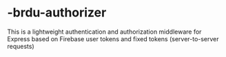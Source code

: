 # -brdu-authorizer
This is a lightweight authentication and authorization middleware for Express based on Firebase user tokens and fixed tokens (server-to-server requests)
